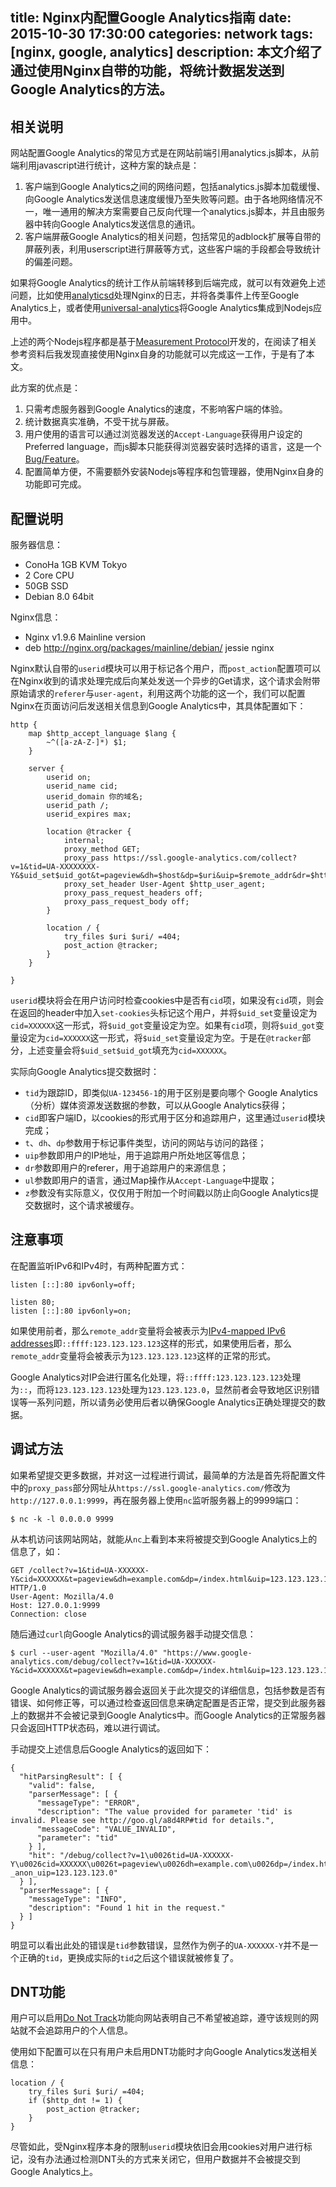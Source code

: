 title: Nginx内配置Google Analytics指南
date: 2015-10-30 17:30:00
categories: network
tags: [nginx, google, analytics]
description: 本文介绍了通过使用Nginx自带的功能，将统计数据发送到Google Analytics的方法。
---

## 相关说明

网站配置Google Analytics的常见方式是在网站前端引用analytics.js脚本，从前端利用javascript进行统计，这种方案的缺点是：

1. 客户端到Google Analytics之间的网络问题，包括analytics.js脚本加载缓慢、向Google Analytics发送信息速度缓慢乃至失败等问题。由于各地网络情况不一，唯一通用的解决方案需要自己反向代理一个analytics.js脚本，并且由服务器中转向Google Analytics发送信息的通讯。
2. 客户端屏蔽Google Analytics的相关问题，包括常见的adblock扩展等自带的屏蔽列表，利用userscript进行屏蔽等方式，这些客户端的手段都会导致统计的偏差问题。

如果将Google Analytics的统计工作从前端转移到后端完成，就可以有效避免上述问题，比如使用[analyticsd](https://github.com/ef-gy/analyticsd)处理Nginx的日志，并将各类事件上传至Google Analytics上，或者使用[universal-analytics](https://github.com/peaksandpies/universal-analytics)将Google Analytics集成到Nodejs应用中。

上述的两个Nodejs程序都是基于[Measurement Protocol](https://developers.google.com/analytics/devguides/collection/protocol/v1/)开发的，在阅读了相关参考资料后我发现直接使用Nginx自身的功能就可以完成这一工作，于是有了本文。

此方案的优点是：

1. 只需考虑服务器到Google Analytics的速度，不影响客户端的体验。
2. 统计数据真实准确，不受干扰与屏蔽。
3. 用户使用的语言可以通过浏览器发送的`Accept-Language`获得用户设定的Preferred language，而js脚本只能获得浏览器安装时选择的语言，这是一个[Bug/Feature](http://stackoverflow.com/questions/1043339/javascript-for-detecting-browser-language-preference)。
3. 配置简单方便，不需要额外安装Nodejs等程序和包管理器，使用Nginx自身的功能即可完成。

## 配置说明

服务器信息：

* ConoHa 1GB KVM Tokyo
* 2 Core CPU
* 50GB SSD
* Debian 8.0 64bit

Nginx信息：

* Nginx v1.9.6 Mainline version
* deb http://nginx.org/packages/mainline/debian/ jessie nginx

Nginx默认自带的`userid`模块可以用于标记各个用户，而`post_action`配置项可以在Nginx收到的请求处理完成后向某处发送一个异步的Get请求，这个请求会附带原始请求的`referer`与`user-agent`，利用这两个功能的这一个，我们可以配置Nginx在页面访问后发送相关信息到Google Analytics中，其具体配置如下：

    http {
        map $http_accept_language $lang {
            ~^([a-zA-Z-]*) $1;
        }

        server {
            userid on;
            userid_name cid;
            userid_domain 你的域名;
            userid_path /;
            userid_expires max;

            location @tracker {
                internal;
                proxy_method GET;
                proxy_pass https://ssl.google-analytics.com/collect?v=1&tid=UA-XXXXXXXX-Y&$uid_set$uid_got&t=pageview&dh=$host&dp=$uri&uip=$remote_addr&dr=$http_referer&ul=$lang&z=$msec;
                proxy_set_header User-Agent $http_user_agent;
                proxy_pass_request_headers off;
                proxy_pass_request_body off;
            }

            location / {
                try_files $uri $uri/ =404;
                post_action @tracker;
            }
        }

    }


`userid`模块将会在用户访问时检查cookies中是否有`cid`项，如果没有`cid`项，则会在返回的header中加入`set-cookies`头标记这个用户，并将`$uid_set`变量设定为`cid=XXXXXX`这一形式，将`$uid_got`变量设定为空。如果有`cid`项，则将`$uid_got`变量设定为`cid=XXXXXX`这一形式，将`$uid_set`变量设定为空。于是在`@tracker`部分，上述变量会将`$uid_set$uid_got`填充为`cid=XXXXXX`。

实际向Google Analytics提交数据时：

- `tid`为跟踪ID，即类似`UA-123456-1`的用于区别是要向哪个 Google Analytics（分析）媒体资源发送数据的参数，可以从Google Analytics获得；
- `cid`即客户端ID，以cookies的形式用于区分和追踪用户，这里通过`userid`模块完成；
- `t`、`dh`、`dp`参数用于标记事件类型，访问的网站与访问的路径；
- `uip`参数即用户的IP地址，用于追踪用户所处地区等信息；
- `dr`参数即用户的referer，用于追踪用户的来源信息；
- `ul`参数即用户的语言，通过Map操作从`Accept-Language`中提取；
- `z`参数没有实际意义，仅仅用于附加一个时间戳以防止向Google Analytics提交数据时，这个请求被缓存。

## 注意事项

在配置监听IPv6和IPv4时，有两种配置方式：

    listen [::]:80 ipv6only=off;

    listen 80;
    listen [::]:80 ipv6only=on;

如果使用前者，那么`remote_addr`变量将会被表示为[IPv4-mapped IPv6 addresses](https://en.wikipedia.org/wiki/IPv6#IPv4-mapped_IPv6_addresses)即`::ffff:123.123.123.123`这样的形式，如果使用后者，那么`remote_addr`变量将会被表示为`123.123.123.123`这样的正常的形式。

Google Analytics对IP会进行匿名化处理，将`::ffff:123.123.123.123`处理为`::`，而将`123.123.123.123`处理为`123.123.123.0`，显然前者会导致地区识别错误等一系列问题，所以请务必使用后者以确保Google Analytics正确处理提交的数据。

## 调试方法

如果希望提交更多数据，并对这一过程进行调试，最简单的方法是首先将配置文件中的`proxy_pass`部分网址从`https://ssl.google-analytics.com/`修改为`http://127.0.0.1:9999`，再在服务器上使用`nc`监听服务器上的9999端口：

    $ nc -k -l 0.0.0.0 9999

从本机访问该网站网站，就能从`nc`上看到本来将被提交到Google Analytics上的信息了，如：

    GET /collect?v=1&tid=UA-XXXXXX-Y&cid=XXXXXX&t=pageview&dh=example.com&dp=/index.html&uip=123.123.123.123&dr=https://google.com&z=1448000000.000 HTTP/1.0
    User-Agent: Mozilla/4.0
    Host: 127.0.0.1:9999
    Connection: close

随后通过`curl`向Google Analytics的调试服务器手动提交信息：

    $ curl --user-agent "Mozilla/4.0" "https://www.google-analytics.com/debug/collect?v=1&tid=UA-XXXXXX-Y&cid=XXXXXX&t=pageview&dh=example.com&dp=/index.html&uip=123.123.123.123&dr=https://google.com&z=1448000000.000"

Google Analytics的调试服务器会返回关于此次提交的详细信息，包括参数是否有错误、如何修正等，可以通过检查返回信息来确定配置是否正常，提交到此服务器上的数据并不会被记录到Google Analytics中。而Google Analytics的正常服务器只会返回HTTP状态码，难以进行调试。

手动提交上述信息后Google Analytics的返回如下：

    {
      "hitParsingResult": [ {
        "valid": false,
        "parserMessage": [ {
          "messageType": "ERROR",
          "description": "The value provided for parameter 'tid' is invalid. Please see http://goo.gl/a8d4RP#tid for details.",
          "messageCode": "VALUE_INVALID",
          "parameter": "tid"
        } ],
        "hit": "/debug/collect?v=1\u0026tid=UA-XXXXXX-Y\u0026cid=XXXXXX\u0026t=pageview\u0026dh=example.com\u0026dp=/index.html\u0026uip=123.123.123.123\u0026dr=https://google.com\u0026z=1448000000.000?_anon_uip=123.123.123.0"
      } ],
      "parserMessage": [ {
        "messageType": "INFO",
        "description": "Found 1 hit in the request."
      } ]
    }

明显可以看出此处的错误是`tid`参数错误，显然作为例子的`UA-XXXXXX-Y`并不是一个正确的`tid`，更换成实际的`tid`之后这个错误就被修复了。

## DNT功能

用户可以启用[Do Not Track](https://en.wikipedia.org/wiki/Do_Not_Track)功能向网站表明自己不希望被追踪，遵守该规则的网站就不会追踪用户的个人信息。

使用如下配置可以在只有用户未启用DNT功能时才向Google Analytics发送相关信息：

    location / {
        try_files $uri $uri/ =404;
        if ($http_dnt != 1) {
            post_action @tracker;
        }
    }

尽管如此，受Nginx程序本身的限制`userid`模块依旧会用cookies对用户进行标记，没有办法通过检测DNT头的方式来关闭它，但用户数据并不会被提交到Google Analytics上。
